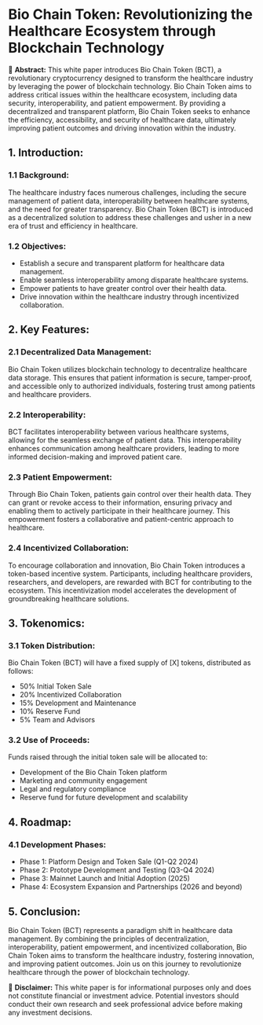 # Bio Chain Token: Revolutionizing the Healthcare Ecosystem through Blockchain Technology

🚀 **Abstract:**
This white paper introduces Bio Chain Token (BCT), a revolutionary cryptocurrency designed to transform the healthcare industry by leveraging the power of blockchain technology. Bio Chain Token aims to address critical issues within the healthcare ecosystem, including data security, interoperability, and patient empowerment. By providing a decentralized and transparent platform, Bio Chain Token seeks to enhance the efficiency, accessibility, and security of healthcare data, ultimately improving patient outcomes and driving innovation within the industry.

## 1. Introduction:

### 1.1 Background:
The healthcare industry faces numerous challenges, including the secure management of patient data, interoperability between healthcare systems, and the need for greater transparency. Bio Chain Token (BCT) is introduced as a decentralized solution to address these challenges and usher in a new era of trust and efficiency in healthcare.

### 1.2 Objectives:
- Establish a secure and transparent platform for healthcare data management.
- Enable seamless interoperability among disparate healthcare systems.
- Empower patients to have greater control over their health data.
- Drive innovation within the healthcare industry through incentivized collaboration.

## 2. Key Features:

### 2.1 Decentralized Data Management:
Bio Chain Token utilizes blockchain technology to decentralize healthcare data storage. This ensures that patient information is secure, tamper-proof, and accessible only to authorized individuals, fostering trust among patients and healthcare providers.

### 2.2 Interoperability:
BCT facilitates interoperability between various healthcare systems, allowing for the seamless exchange of patient data. This interoperability enhances communication among healthcare providers, leading to more informed decision-making and improved patient care.

### 2.3 Patient Empowerment:
Through Bio Chain Token, patients gain control over their health data. They can grant or revoke access to their information, ensuring privacy and enabling them to actively participate in their healthcare journey. This empowerment fosters a collaborative and patient-centric approach to healthcare.

### 2.4 Incentivized Collaboration:
To encourage collaboration and innovation, Bio Chain Token introduces a token-based incentive system. Participants, including healthcare providers, researchers, and developers, are rewarded with BCT for contributing to the ecosystem. This incentivization model accelerates the development of groundbreaking healthcare solutions.

## 3. Tokenomics:

### 3.1 Token Distribution:
Bio Chain Token (BCT) will have a fixed supply of [X] tokens, distributed as follows:
- 50% Initial Token Sale
- 20% Incentivized Collaboration
- 15% Development and Maintenance
- 10% Reserve Fund
- 5% Team and Advisors

### 3.2 Use of Proceeds:
Funds raised through the initial token sale will be allocated to:
- Development of the Bio Chain Token platform
- Marketing and community engagement
- Legal and regulatory compliance
- Reserve fund for future development and scalability

## 4. Roadmap:

### 4.1 Development Phases:
- Phase 1: Platform Design and Token Sale (Q1-Q2 2024)
- Phase 2: Prototype Development and Testing (Q3-Q4 2024)
- Phase 3: Mainnet Launch and Initial Adoption (2025)
- Phase 4: Ecosystem Expansion and Partnerships (2026 and beyond)

## 5. Conclusion:

Bio Chain Token (BCT) represents a paradigm shift in healthcare data management. By combining the principles of decentralization, interoperability, patient empowerment, and incentivized collaboration, Bio Chain Token aims to transform the healthcare industry, fostering innovation, and improving patient outcomes. Join us on this journey to revolutionize healthcare through the power of blockchain technology.

📌 **Disclaimer:**
This white paper is for informational purposes only and does not constitute financial or investment advice. Potential investors should conduct their own research and seek professional advice before making any investment decisions.
